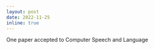 ```yaml
---
layout: post
date: 2022-11-25
inline: true
---
```


One paper accepted to Computer Speech and Language
